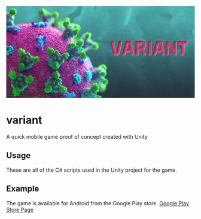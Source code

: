 ![](https://raw.githubusercontent.com/ajmazepa/variant/main/Assets/Sprites/Android_Feature.png)

# variant
A quick mobile game proof of concept created with Unity

## Usage
These are all of the C# scripts used in the Unity project for the game.

## Example
The game is available for Android from the Google Play store.
[Google Play Store Page](https://play.google.com/store/apps/details?id=ajmazepa.com.Variant)


